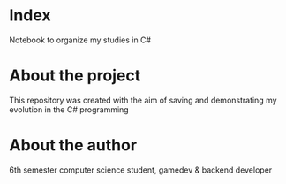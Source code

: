 # Index
Notebook to organize my studies in C#

# About the project

This repository was created with the aim of saving and demonstrating my evolution in the C# programming 

# About the author

6th semester computer science student, gamedev & backend developer

